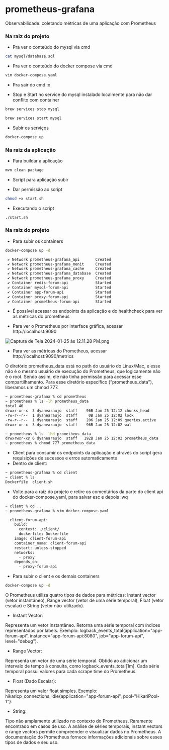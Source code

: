 # prometheus-grafana
Observabilidade: coletando métricas de uma aplicação com Prometheus

### Na raiz do projeto

* Pra ver o conteúdo do mysql via cmd

````bash
cat mysql/database.sql
````

* Pra ver o conteúdo do docker compose via cmd

`````bash
vim docker-compose.yaml
`````

* Pra sair do cmd :x

* Stop e Start no service do mysql instalado localmente para não dar conflito com container

````bash
brew services stop mysql
````

````bash
brew services start mysql
````

* Subir os serviços

````bash
docker-compose up
````

### Na raiz da aplicação

* Para buildar a aplicação

````bash
mvn clean package
````

* Script para aplicação subir

* Dar permissão ao script

`````bash
chmod +x start.sh
`````
* Executando o script

````bash
./start.sh
````

### Na raiz do projeto

* Para subir os containers

````bash
docker-compose up -d

 ✔ Network prometheus-grafana_api       Created                                                                                                                                                                             0.0s 
 ✔ Network prometheus-grafana_monit     Created                                                                                                                                                                             0.1s 
 ✔ Network prometheus-grafana_cache     Created                                                                                                                                                                             0.0s 
 ✔ Network prometheus-grafana_database  Created                                                                                                                                                                             0.0s 
 ✔ Network prometheus-grafana_proxy     Created                                                                                                                                                                             0.1s 
 ✔ Container redis-forum-api            Started                                                                                                                                                                             3.7s 
 ✔ Container mysql-forum-api            Started                                                                                                                                                                             3.9s 
 ✔ Container app-forum-api              Started                                                                                                                                                                             3.5s 
 ✔ Container proxy-forum-api            Started                                                                                                                                                                             4.7s 
 ✔ Container prometheus-forum-api       Started 
````

* É possível acessar os endpoints da aplicação e do healthcheck para ver as métricas do prometheus

* Para ver o Prometheus por interface gráfica, acessar http://localhost:9090

![Captura de Tela 2024-01-25 às 12.11.28 PM.png](imgs%2FCaptura%20de%20Tela%202024-01-25%20%C3%A0s%2012.11.28%20PM.png)

* Para ver as métricas do Prometheus, acessar http://localhost:9090/metrics

<p>O diretório prometheus_data está no path do usuário do Linux/Mac, e esse não é o mesmo usuário de execução do Prometheus, que logicamente não é o root.
Sendo assim, ele não tinha permissão para acessar esse compartilhamento. Para esse diretório específico ("prometheus_data"), liberamos um chmod 777.</p>

`````bash
~ prometheus-grafana % cd prometheus 
~ prometheus % ls -lh prometheus_data
total 40
drwxr-xr-x  3 dyanearaujo  staff    96B Jan 25 12:12 chunks_head
-rw-r--r--  1 dyanearaujo  staff     0B Jan 25 12:02 lock
-rw-r--r--  1 dyanearaujo  staff    20K Jan 25 12:09 queries.active
drwxr-xr-x  3 dyanearaujo  staff    96B Jan 25 12:02 wal

~ prometheus % ls -lhd prometheus_data
drwxrwxr-x@ 6 dyanearaujo  staff   192B Jan 25 12:02 prometheus_data
~ prometheus % chmod 777 prometheus_data
`````

* Client para consumir os endpoints da aplicação e através do script gera requisições de sucessos e erros automaticamente
* Dentro de client:

````bash
~ prometheus-grafana % cd client
~ client % ls
Dockerfile	client.sh
````

* Volte para a raiz do projeto e retire os comentários da parte do client api do docker-compose.yaml, para salvar esc e depois :wq

````bash
~ client % cd ..
~ prometheus-grafana % vim docker-compose.yaml

  client-forum-api:
    build:
      context: ./client/
      dockerfile: Dockerfile
    image: client-forum-api
    container_name: client-forum-api
    restart: unless-stopped
    networks:
      - proxy
    depends_on:
      - proxy-forum-api
````

* Para subir o client e os demais containers

````bash
docker-compose up -d
````

<p>O Prometheus utiliza quatro tipos de dados para métricas: Instant vector (vetor instantâneo), Range vector (vetor de uma série temporal), Float 
(vetor escalar) e String (vetor não-utilizado).</p>

* Instant Vector:
<p>Representa um vetor instantâneo.
Retorna uma série temporal com índices representados por labels.
Exemplo: logback_events_total(application="app-forum-api", instance="app-forum-api:8080", job="app-forum-api", level="debug").</p>

* Range Vector:
<p>Representa um vetor de uma série temporal.
Obtido ao adicionar um intervalo de tempo à consulta, como logback_events_total[1m].
Cada série temporal possui valores para cada scrape time do Prometheus.</p>

* Float (Dado Escalar):
<p>Representa um valor float simples.
Exemplo: hikaricp_connections_idle{application="app-forum-api", pool-"HikariPool-1"}.<p>

* String:
<p>Tipo não amplamente utilizado no contexto do Prometheus.
Raramente encontrado em casos de uso.
A análise de séries temporais, instant vectors e range vectors permite compreender e visualizar dados no Prometheus. A documentação do Prometheus 
fornece informações adicionais sobre esses tipos de dados e seu uso.</p>








